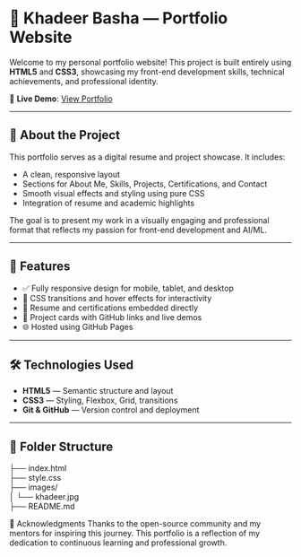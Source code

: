 # 💼 Khadeer Basha — Portfolio Website

Welcome to my personal portfolio website! This project is built entirely using **HTML5** and **CSS3**, showcasing my front-end development skills, technical achievements, and professional identity.

🔗 **Live Demo**: [View Portfolio](https://yourusername.github.io/khadeer-portfolio/)

---

## 📌 About the Project

This portfolio serves as a digital resume and project showcase. It includes:
- A clean, responsive layout
- Sections for About Me, Skills, Projects, Certifications, and Contact
- Smooth visual effects and styling using pure CSS
- Integration of resume and academic highlights

The goal is to present my work in a visually engaging and professional format that reflects my passion for front-end development and AI/ML.

---

## 🚀 Features

- ✅ Fully responsive design for mobile, tablet, and desktop
- 🎨 CSS transitions and hover effects for interactivity
- 📄 Resume and certifications embedded directly
- 🧠 Project cards with GitHub links and live demos
- 🌐 Hosted using GitHub Pages

---

## 🛠️ Technologies Used

- **HTML5** — Semantic structure and layout
- **CSS3** — Styling, Flexbox, Grid, transitions
- **Git & GitHub** — Version control and deployment

---

## 📁 Folder Structure

├── index.html  
├── style.css  
├── images/  
│   └── khadeer.jpg  
├── README.md  

🙌 Acknowledgments
Thanks to the open-source community and my mentors for inspiring this journey. This portfolio is a reflection of my dedication to continuous learning and professional growth.

